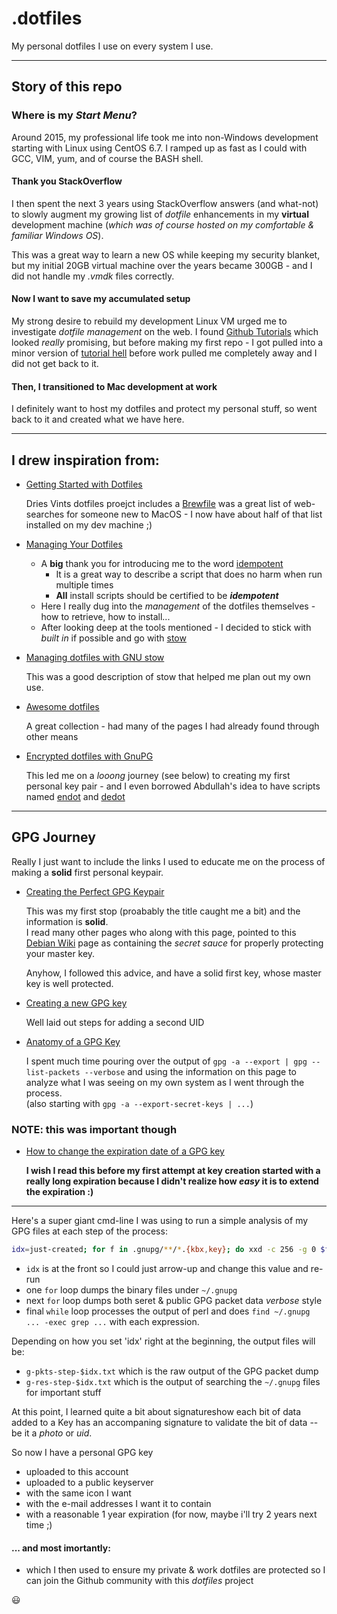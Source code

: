 # .dotfiles

My personal dotfiles I use on every system I use.

---

## Story of this repo

### Where is my _Start Menu_?

Around 2015, my professional life took me into non-Windows development starting with Linux using CentOS 6.7.  I ramped up as fast as I could with GCC, VIM, yum, and of course the BASH shell.

#### Thank you StackOverflow

I then spent the next 3 years using StackOverflow answers (and what-not) to slowly augment my growing list of _dotfile_ enhancements in my **virtual** development machine  (_which was of course hosted on my comfortable & familiar Windows OS_).

This was a great way to learn a new OS while keeping my security blanket, but my initial 20GB virtual machine over the years became 300GB - and I did not handle my _.vmdk_ files correctly.

#### Now I want to save my accumulated **setup**

My strong desire to rebuild my development Linux VM urged me to investigate _dotfile management_ on the web.  I found [Github Tutorials](http://dotfiles.github.io/tutorials/) which looked *_really_* promising, but before making my first repo - I got pulled into a minor version of [tutorial hell](https://www.google.com/search?client=firefox-b-1-d&q=tutorial+hell) before work pulled me completely away and I did not get back to it.

#### Then, I transitioned to Mac development at work

I definitely want to host my dotfiles and protect my personal stuff, so went back to it and created what we have here.

---

## I drew inspiration from:

* [Getting Started with Dotfiles](https://driesvints.com/blog/getting-started-with-dotfiles/)

  Dries Vints dotfiles proejct includes a [Brewfile](https://github.com/driesvints/dotfiles/blob/f6321eed4852578c5c23894dcb22814851efd8d1/Brewfile) was a great list of web-searches for someone new to MacOS - I now have about half of that list installed on my dev machine ;)

* [Managing Your Dotfiles](https://www.anishathalye.com/2014/08/03/managing-your-dotfiles/)

  * A **big** thank you for introducing me to the word [idempotent](http://en.wikipedia.org/wiki/Idempotence)
    * It is a great way to describe a script that does no harm when run multiple times
    * **All** install scripts should be certified to be _**idempotent**_
  * Here I really dug into the *_management_* of the dotfiles themselves - how to retrieve, how to install...
  * After looking deep at the tools mentioned - I decided to stick with _built in_ if possible and go with [stow](https://www.gnu.org/software/stow/)

* [Managing dotfiles with GNU stow](https://alexpearce.me/2016/02/managing-dotfiles-with-stow/)

  This was a good description of stow that helped me plan out my own use. 

* [Awesome dotfiles](https://project-awesome.org/webpro/awesome-dotfiles)

  A great collection - had many of the pages I had already found through other means

* [Encrypted dotfiles with GnuPG](https://abdullah.today/encrypted-dotfiles/)

  This led me on a _looong_ journey (see below) to creating my first personal key pair - and I even borrowed Abdullah's idea to have scripts named [endot](private/endot.sh) and [dedot](private/dedot.sh)

---

## GPG Journey

Really I just want to include the links I used to educate me on the process of making a **solid** first personal keypair.

* [Creating the Perfect GPG Keypair](https://alexcabal.com/creating-the-perfect-gpg-keypair)

  This was my first stop (proabably the title caught me a bit) and the information is **solid**.\
  I read many other pages who along with this page, pointed to this [Debian Wiki](https://wiki.debian.org/Subkeys?action=show&redirect=subkeys) page as containing the _secret sauce_ for properly protecting your master key.

  Anyhow, I followed this advice, and have a solid first key, whose master key is well protected.

* [Creating a new GPG key](https://ekaia.org/blog/2009/05/10/creating-new-gpgkey/)

  Well laid out steps for adding a second UID

* [Anatomy of a GPG Key](https://davesteele.github.io/gpg/2014/09/20/anatomy-of-a-gpg-key/)

  I spent much time pouring over the output of `gpg -a --export | gpg --list-packets --verbose` and using the information on this page to analyze what I was seeing on my own system as I went through the process.\
  (also starting with `gpg -a --export-secret-keys | ...`)

### NOTE:  this was important though

* [How to change the expiration date of a GPG key](http://www.g-loaded.eu/2010/11/01/change-expiration-date-gpg-key/)

  **I wish I read this before my first attempt at key creation started with a really long expiration because I didn't realize how _**easy**_ it is to extend the expiration :)**

---

Here's a super giant cmd-line I was using to run a simple analysis of my GPG files at each step of the process:

```bash
idx=just-created; for f in .gnupg/**/*.{kbx,key}; do xxd -c 256 -g 0 $f $f.dump; done; for a in --export-secret-keys --export; do gpg -a $a; done | gpg --list-packets --verbose >g-pkts-step-$idx.txt; perl -ne 'print qq*$1\n* if /^(?::|[ \t]+(?:data|keyid|pkey.0.): )(.{16,64})/' g-pkts-step-$idx.txt | while read e; do echo $e; find .gnupg -name '*.dump' -exec ggrep -PIli "\Q$e\E" {} \; | sed 's/^/    /'; echo; done >g-res-step-$idx.txt
```

* `idx` is at the front so I could just arrow-up and change this value and re-run
* one `for` loop dumps the binary files under `~/.gnupg`
* next `for` loop dumps both seret & public GPG packet data _verbose_ style
* final `while` loop processes the output of perl and does `find ~/.gnupg ... -exec grep ...` with each expression.

Depending on how you set 'idx' right at the beginning, the output files will be:

* `g-pkts-step-$idx.txt` which is the raw output of the GPG packet dump
* `g-res-step-$idx.txt` which is the output of searching the `~/.gnupg` files for important stuff

At this point, I learned quite a bit about signatureshow each bit of data added to a Key has an accompaning signature to validate the bit of data -- be it a _photo_ or _uid_.

So now I have a personal GPG key

* uploaded to this account
* uploaded to a public keyserver
* with the same icon I want
* with the e-mail addresses I want it to contain
* with a reasonable 1 year expiration (for now, maybe i'll try 2 years next time ;)

#### ... and most imortantly:

* which I then used to ensure my private & work dotfiles are protected so I can join the Github community with this _dotfiles_ project

:smiley:
